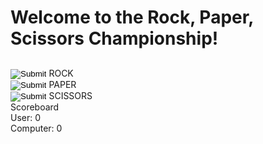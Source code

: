 <html>
<head></head>
  <title>Rock, Paper, Scissors</title>
  <link rel="stylesheet" href="styles.css">
  <meta charset="UTF-8"/>
</head>
<body>
  <h1>Welcome to the Rock, Paper, Scissors Championship!</h1>
  <h2 id="result"></h2>
  <div class="selections">
    <div class="rock">
      <input type="image" id="rock" src="images/rock.png">
      <span class="text-rock">ROCK</span>
    </div>
    <div class="paper">
      <input type="image" id="paper" src="images/paper.png">
      <span class="text-paper">PAPER</span>
    </div>
    <div class="scissor">
      <input type="image" id="scissors" src="images/scissors.png">
      <span class="text-scissors">SCISSORS</span>
    </div>  
  </div>
    <div class="scoreboard">Scoreboard
      <div id="user">User: 0</div>
      <div id="comp">Computer: 0</div>
    </div>
  <script src="rock.js"></script>
</body>
</html>
